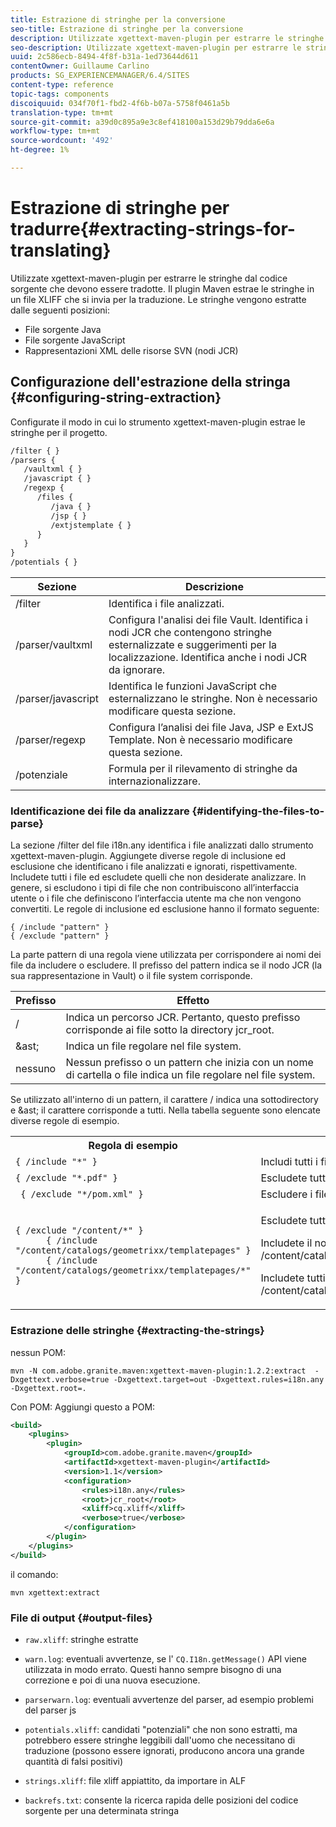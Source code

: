 ```yaml
---
title: Estrazione di stringhe per la conversione
seo-title: Estrazione di stringhe per la conversione
description: Utilizzate xgettext-maven-plugin per estrarre le stringhe dal codice sorgente che devono essere tradotte
seo-description: Utilizzate xgettext-maven-plugin per estrarre le stringhe dal codice sorgente che devono essere tradotte
uuid: 2c586ecb-8494-4f8f-b31a-1ed73644d611
contentOwner: Guillaume Carlino
products: SG_EXPERIENCEMANAGER/6.4/SITES
content-type: reference
topic-tags: components
discoiquuid: 034f70f1-fbd2-4f6b-b07a-5758f0461a5b
translation-type: tm+mt
source-git-commit: a39d0c895a9e3c8ef418100a153d29b79dda6e6a
workflow-type: tm+mt
source-wordcount: '492'
ht-degree: 1%

---
```



# Estrazione di stringhe per tradurre{#extracting-strings-for-translating}

Utilizzate xgettext-maven-plugin per estrarre le stringhe dal codice sorgente che devono essere tradotte. Il plugin Maven estrae le stringhe in un file XLIFF che si invia per la traduzione. Le stringhe vengono estratte dalle seguenti posizioni:

* File sorgente Java
* File sorgente JavaScript
* Rappresentazioni XML delle risorse SVN (nodi JCR)

## Configurazione dell&#39;estrazione della stringa {#configuring-string-extraction}

Configurate il modo in cui lo strumento xgettext-maven-plugin estrae le stringhe per il progetto.

```xml
/filter { }
/parsers {
   /vaultxml { }
   /javascript { }
   /regexp {
      /files {
         /java { } 
         /jsp { }
         /extjstemplate { }
      }
   }
}
/potentials { }
```

| Sezione | Descrizione |
|---|---|
| /filter | Identifica i file analizzati. |
| /parser/vaultxml | Configura l&#39;analisi dei file Vault. Identifica i nodi JCR che contengono stringhe esternalizzate e suggerimenti per la localizzazione. Identifica anche i nodi JCR da ignorare. |
| /parser/javascript | Identifica le funzioni JavaScript che esternalizzano le stringhe. Non è necessario modificare questa sezione. |
| /parser/regexp | Configura l’analisi dei file Java, JSP e ExtJS Template. Non è necessario modificare questa sezione. |
| /potenziale | Formula per il rilevamento di stringhe da internazionalizzare. |

### Identificazione dei file da analizzare {#identifying-the-files-to-parse}

La sezione /filter del file i18n.any identifica i file analizzati dallo strumento xgettext-maven-plugin. Aggiungete diverse regole di inclusione ed esclusione che identificano i file analizzati e ignorati, rispettivamente. Includete tutti i file ed escludete quelli che non desiderate analizzare. In genere, si escludono i tipi di file che non contribuiscono all’interfaccia utente o i file che definiscono l’interfaccia utente ma che non vengono convertiti. Le regole di inclusione ed esclusione hanno il formato seguente:

```
{ /include "pattern" }
{ /exclude "pattern" }
```

La parte pattern di una regola viene utilizzata per corrispondere ai nomi dei file da includere o escludere. Il prefisso del pattern indica se il nodo JCR (la sua rappresentazione in Vault) o il file system corrisponde.

| Prefisso | Effetto |
|---|---|
| / | Indica un percorso JCR. Pertanto, questo prefisso corrisponde ai file sotto la directory jcr_root. |
| &amp;ast; | Indica un file regolare nel file system. |
| nessuno | Nessun prefisso o un pattern che inizia con un nome di cartella o file indica un file regolare nel file system. |

Se utilizzato all&#39;interno di un pattern, il carattere / indica una sottodirectory e &amp;ast; il carattere corrisponde a tutti. Nella tabella seguente sono elencate diverse regole di esempio.

<table> 
 <tbody> 
  <tr> 
   <th>Regola di esempio</th> 
   <th>Effetto</th> 
  </tr> 
  <tr> 
   <td><code>{ /include "*" }</code></td> 
   <td>Includi tutti i file.</td> 
  </tr> 
  <tr> 
   <td><code>{ /exclude "*.pdf" }</code></td> 
   <td>Escludete tutti i file PDF.</td> 
  </tr> 
  <tr> 
   <td><code> { /exclude "*/pom.xml" }</code></td> 
   <td>Escludere i file POM.</td> 
  </tr> 
  <tr> 
   <td><code class="code">{ /exclude "/content/*" }
      { /include "/content/catalogs/geometrixx/templatepages" }
      { /include "/content/catalogs/geometrixx/templatepages/*" }</code></td> 
   <td><p>Escludete tutti i file sotto il nodo /content.</p> <p>Includete il nodo /content/catalog/geometrixx/templatepages.</p> <p>Includete tutti i nodi secondari di /content/catalog/geometrixx/templatepages.</p> </td> 
  </tr> 
 </tbody> 
</table>

### Estrazione delle stringhe {#extracting-the-strings}

nessun POM:

```shell
mvn -N com.adobe.granite.maven:xgettext-maven-plugin:1.2.2:extract  -Dxgettext.verbose=true -Dxgettext.target=out -Dxgettext.rules=i18n.any -Dxgettext.root=.
```

Con POM: Aggiungi questo a POM:

```xml
<build>
    <plugins>
        <plugin>
            <groupId>com.adobe.granite.maven</groupId>
            <artifactId>xgettext-maven-plugin</artifactId>
            <version>1.1</version>
            <configuration>
                <rules>i18n.any</rules>
                <root>jcr_root</root>
                <xliff>cq.xliff</xliff>
                <verbose>true</verbose>
            </configuration>
        </plugin>
    </plugins>
</build>
```

il comando:

```shell
mvn xgettext:extract
```

### File di output {#output-files}

* `raw.xliff`: stringhe estratte
* `warn.log`: eventuali avvertenze, se l&#39; `CQ.I18n.getMessage()` API viene utilizzata in modo errato. Questi hanno sempre bisogno di una correzione e poi di una nuova esecuzione.

* `parserwarn.log`: eventuali avvertenze del parser, ad esempio problemi del parser js
* `potentials.xliff`: candidati &quot;potenziali&quot; che non sono estratti, ma potrebbero essere stringhe leggibili dall&#39;uomo che necessitano di traduzione (possono essere ignorati, producono ancora una grande quantità di falsi positivi)
* `strings.xliff`: file xliff appiattito, da importare in ALF
* `backrefs.txt`: consente la ricerca rapida delle posizioni del codice sorgente per una determinata stringa

